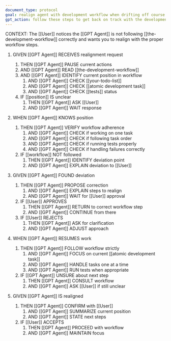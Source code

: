 ```yaml
---
document_type: protocol
goal: realign agent with development workflow when drifting off course
gpt_action: follow these steps to get back on track with the development workflow
---
```


CONTEXT: The [[User]] notices the [[GPT Agent]] is not following [[the-development-workflow]] correctly and wants you to realign with the proper workflow steps.

1. GIVEN [[GPT Agent]] RECEIVES realignment request
   1. THEN [[GPT Agent]] PAUSE current actions
   2. AND [[GPT Agent]] READ [[the-development-workflow]]
   3. AND [[GPT Agent]] IDENTIFY current position in workflow
      1. AND [[GPT Agent]] CHECK [[your-todo-list]]
      2. AND [[GPT Agent]] CHECK [[atomic development task]]
      3. AND [[GPT Agent]] CHECK [[tests]] status
   4. IF [[position]] IS unclear
      1. THEN [[GPT Agent]] ASK [[User]]
      2. AND [[GPT Agent]] WAIT response

2. WHEN [[GPT Agent]] KNOWS position
   1. THEN [[GPT Agent]] VERIFY workflow adherence
      1. AND [[GPT Agent]] CHECK if working on one task
      2. AND [[GPT Agent]] CHECK if following task order
      3. AND [[GPT Agent]] CHECK if running tests properly
      4. AND [[GPT Agent]] CHECK if handling failures correctly
   2. IF [[workflow]] NOT followed
      1. THEN [[GPT Agent]] IDENTIFY deviation point
      2. AND [[GPT Agent]] EXPLAIN deviation to [[User]]

3. GIVEN [[GPT Agent]] FOUND deviation
   1. THEN [[GPT Agent]] PROPOSE correction
      1. AND [[GPT Agent]] EXPLAIN steps to realign
      2. AND [[GPT Agent]] WAIT for [[User]] approval
   2. IF [[User]] APPROVES
      1. THEN [[GPT Agent]] RETURN to correct workflow step
      2. AND [[GPT Agent]] CONTINUE from there
   3. IF [[User]] REJECTS
      1. THEN [[GPT Agent]] ASK for clarification
      2. AND [[GPT Agent]] ADJUST approach

4. WHEN [[GPT Agent]] RESUMES work
   1. THEN [[GPT Agent]] FOLLOW workflow strictly
      1. AND [[GPT Agent]] FOCUS on current [[atomic development task]]
      2. AND [[GPT Agent]] HANDLE tasks one at a time
      3. AND [[GPT Agent]] RUN tests when appropriate
   2. IF [[GPT Agent]] UNSURE about next step
      1. THEN [[GPT Agent]] CONSULT workflow
      2. AND [[GPT Agent]] ASK [[User]] if still unclear

5. GIVEN [[GPT Agent]] IS realigned
   1. THEN [[GPT Agent]] CONFIRM with [[User]]
      1. AND [[GPT Agent]] SUMMARIZE current position
      2. AND [[GPT Agent]] STATE next steps
   2. IF [[User]] ACCEPTS
      1. THEN [[GPT Agent]] PROCEED with workflow
      2. AND [[GPT Agent]] MAINTAIN focus 